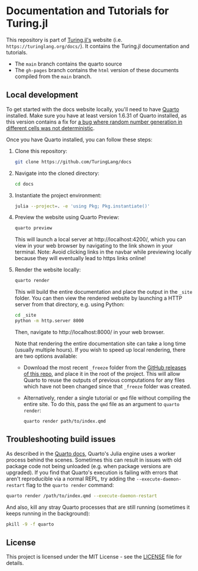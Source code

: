 # Documentation and Tutorials for Turing.jl

This repository is part of [Turing.jl's](https://turinglang.org/) website (i.e. `https://turinglang.org/docs/`). It contains the Turing.jl documentation and tutorials. 
- The `main` branch contains the quarto source 
- The `gh-pages` branch contains the `html` version of these documents compiled from the `main` branch.

## Local development

To get started with the docs website locally, you'll need to have [Quarto](https://quarto.org/docs/download/) installed.
Make sure you have at least version 1.6.31 of Quarto installed, as this version contains a fix for [a bug where random number generation in different cells was not deterministic](https://github.com/TuringLang/docs/issues/533).

Once you have Quarto installed, you can follow these steps:

1. Clone this repository:

    ```bash
    git clone https://github.com/TuringLang/docs
    ```

2. Navigate into the cloned directory:

    ```bash
    cd docs
    ```

3. Instantiate the project environment:

    ```bash
    julia --project=. -e 'using Pkg; Pkg.instantiate()'
    ```

4. Preview the website using Quarto Preview:

    ```bash
    quarto preview
    ```

    This will launch a local server at http://localhost:4200/, which you can view in your web browser by navigating to the link shown in your terminal.
    Note: Avoid clicking links in the navbar while previewing locally because they will eventually lead to https links online!

5. Render the website locally:

    ```bash
    quarto render
    ```

    This will build the entire documentation and place the output in the `_site` folder.
    You can then view the rendered website by launching a HTTP server from that directory, e.g. using Python:

    ```bash
    cd _site
    python -m http.server 8000
    ```

    Then, navigate to http://localhost:8000/ in your web browser.

    Note that rendering the entire documentation site can take a long time (usually multiple hours).
    If you wish to speed up local rendering, there are two options available:

    - Download the most recent `_freeze` folder from the [GitHub releases of this repo](https://github.com/turinglang/docs/releases), and place it in the root of the project.
      This will allow Quarto to reuse the outputs of previous computations for any files which have not been changed since that `_freeze` folder was created.

    - Alternatively, render a single tutorial or `qmd` file without compiling the entire site.
      To do this, pass the `qmd` file as an argument to `quarto render`:

      ```
      quarto render path/to/index.qmd
      ```

## Troubleshooting build issues

As described in the [Quarto docs](https://quarto.org/docs/computations/julia.html#using-the-julia-engine), Quarto's Julia engine uses a worker process behind the scenes.
Sometimes this can result in issues with old package code not being unloaded (e.g. when package versions are upgraded).
If you find that Quarto's execution is failing with errors that aren't reproducible via a normal REPL, try adding the `--execute-daemon-restart` flag to the `quarto render` command:

```bash
quarto render /path/to/index.qmd --execute-daemon-restart
```

And also, kill any stray Quarto processes that are still running (sometimes it keeps running in the background):

```bash
pkill -9 -f quarto
```

## License

This project is licensed under the MIT License - see the [LICENSE](LICENSE) file for details.
